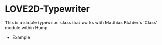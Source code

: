 # LOVE2D-Typewriter

This is a simple typewriter class that works with Matthias Richter's 'Class' module within Hump.
* Example
